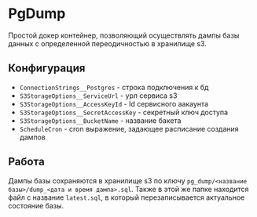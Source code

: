 # PgDump
Простой докер контейнер, позволяющий осуществлять дампы базы данных с определенной переодичностью в хранилище s3.

## Конфигурация
* `ConnectionStrings__Postgres` - строка подключения к бд
* `S3StorageOptions__ServiceUrl` - урл сервиса s3
* `S3StorageOptions__AccessKeyId` - Id сервисного аакаунта
* `S3StorageOptions__SecretAccessKey` - секретный ключ доступа
* `S3StorageOptions__BucketName` - название бакета 
* `ScheduleCron` - cron выражение, задающее расписание создания дампов

## Работа
Дампы базы сохраняются в хранилище s3 по ключу `pg_dump/<название базы>/dump_<дата и время дампа>.sql`. Также в этой же папке находится файл с название `latest.sql`, в который перезаписывается актуальное состояние базы. 
